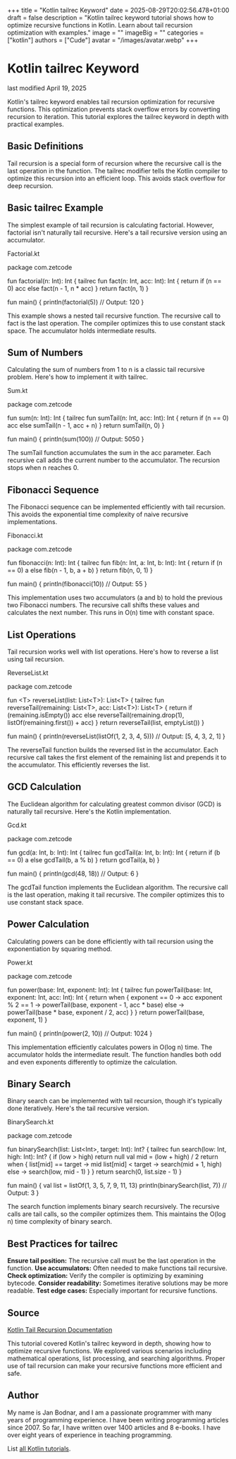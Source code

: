 +++
title = "Kotlin tailrec Keyword"
date = 2025-08-29T20:02:56.478+01:00
draft = false
description = "Kotlin tailrec keyword tutorial shows how to optimize recursive functions in Kotlin. Learn about tail recursion optimization with examples."
image = ""
imageBig = ""
categories = ["kotlin"]
authors = ["Cude"]
avatar = "/images/avatar.webp"
+++

# Kotlin tailrec Keyword

last modified April 19, 2025

Kotlin's tailrec keyword enables tail recursion optimization for
recursive functions. This optimization prevents stack overflow errors by
converting recursion to iteration. This tutorial explores the tailrec
keyword in depth with practical examples.

## Basic Definitions

Tail recursion is a special form of recursion where the recursive call is the
last operation in the function. The tailrec modifier tells the
Kotlin compiler to optimize this recursion into an efficient loop. This avoids
stack overflow for deep recursion.

## Basic tailrec Example

The simplest example of tail recursion is calculating factorial. However,
factorial isn't naturally tail recursive. Here's a tail recursive version using
an accumulator.

Factorial.kt
  

package com.zetcode

fun factorial(n: Int): Int {
    tailrec fun fact(n: Int, acc: Int): Int {
        return if (n == 0) acc else fact(n - 1, n * acc)
    }
    return fact(n, 1)
}

fun main() {
    println(factorial(5)) // Output: 120
}

This example shows a nested tail recursive function. The recursive call to
fact is the last operation. The compiler optimizes this to use
constant stack space. The accumulator holds intermediate results.

## Sum of Numbers

Calculating the sum of numbers from 1 to n is a classic tail recursive problem.
Here's how to implement it with tailrec.

Sum.kt
  

package com.zetcode

fun sum(n: Int): Int {
    tailrec fun sumTail(n: Int, acc: Int): Int {
        return if (n == 0) acc else sumTail(n - 1, acc + n)
    }
    return sumTail(n, 0)
}

fun main() {
    println(sum(100)) // Output: 5050
}

The sumTail function accumulates the sum in the acc
parameter. Each recursive call adds the current number to the accumulator. The
recursion stops when n reaches 0.

## Fibonacci Sequence

The Fibonacci sequence can be implemented efficiently with tail recursion. This
avoids the exponential time complexity of naive recursive implementations.

Fibonacci.kt
  

package com.zetcode

fun fibonacci(n: Int): Int {
    tailrec fun fib(n: Int, a: Int, b: Int): Int {
        return if (n == 0) a else fib(n - 1, b, a + b)
    }
    return fib(n, 0, 1)
}

fun main() {
    println(fibonacci(10)) // Output: 55
}

This implementation uses two accumulators (a and b) to hold the previous two
Fibonacci numbers. The recursive call shifts these values and calculates the next
number. This runs in O(n) time with constant space.

## List Operations

Tail recursion works well with list operations. Here's how to reverse a list
using tail recursion.

ReverseList.kt
  

package com.zetcode

fun &lt;T&gt; reverseList(list: List&lt;T&gt;): List&lt;T&gt; {
    tailrec fun reverseTail(remaining: List&lt;T&gt;, acc: List&lt;T&gt;): List&lt;T&gt; {
        return if (remaining.isEmpty()) acc 
               else reverseTail(remaining.drop(1), listOf(remaining.first()) + acc)
    }
    return reverseTail(list, emptyList())
}

fun main() {
    println(reverseList(listOf(1, 2, 3, 4, 5))) // Output: [5, 4, 3, 2, 1]
}

The reverseTail function builds the reversed list in the accumulator.
Each recursive call takes the first element of the remaining list and prepends it
to the accumulator. This efficiently reverses the list.

## GCD Calculation

The Euclidean algorithm for calculating greatest common divisor (GCD) is naturally
tail recursive. Here's the Kotlin implementation.

Gcd.kt
  

package com.zetcode

fun gcd(a: Int, b: Int): Int {
    tailrec fun gcdTail(a: Int, b: Int): Int {
        return if (b == 0) a else gcdTail(b, a % b)
    }
    return gcdTail(a, b)
}

fun main() {
    println(gcd(48, 18)) // Output: 6
}

The gcdTail function implements the Euclidean algorithm. The
recursive call is the last operation, making it tail recursive. The compiler
optimizes this to use constant stack space.

## Power Calculation

Calculating powers can be done efficiently with tail recursion using the
exponentiation by squaring method.

Power.kt
  

package com.zetcode

fun power(base: Int, exponent: Int): Int {
    tailrec fun powerTail(base: Int, exponent: Int, acc: Int): Int {
        return when {
            exponent == 0 -&gt; acc
            exponent % 2 == 1 -&gt; powerTail(base, exponent - 1, acc * base)
            else -&gt; powerTail(base * base, exponent / 2, acc)
        }
    }
    return powerTail(base, exponent, 1)
}

fun main() {
    println(power(2, 10)) // Output: 1024
}

This implementation efficiently calculates powers in O(log n) time. The
accumulator holds the intermediate result. The function handles both odd and even
exponents differently to optimize the calculation.

## Binary Search

Binary search can be implemented with tail recursion, though it's typically done
iteratively. Here's the tail recursive version.

BinarySearch.kt
  

package com.zetcode

fun binarySearch(list: List&lt;Int&gt;, target: Int): Int? {
    tailrec fun search(low: Int, high: Int): Int? {
        if (low &gt; high) return null
        val mid = (low + high) / 2
        return when {
            list[mid] == target -&gt; mid
            list[mid] &lt; target -&gt; search(mid + 1, high)
            else -&gt; search(low, mid - 1)
        }
    }
    return search(0, list.size - 1)
}

fun main() {
    val list = listOf(1, 3, 5, 7, 9, 11, 13)
    println(binarySearch(list, 7)) // Output: 3
}

The search function implements binary search recursively. The
recursive calls are tail calls, so the compiler optimizes them. This maintains
the O(log n) time complexity of binary search.

## Best Practices for tailrec

**Ensure tail position:** The recursive call must be the last
operation in the function.
**Use accumulators:** Often needed to make functions tail
recursive.
**Check optimization:** Verify the compiler is optimizing by
examining bytecode.
**Consider readability:** Sometimes iterative solutions may be
more readable.
**Test edge cases:** Especially important for recursive
functions.

## Source

[Kotlin Tail Recursion Documentation](https://kotlinlang.org/docs/functions.html#tail-recursive-functions)

This tutorial covered Kotlin's tailrec keyword in depth, showing how
to optimize recursive functions. We explored various scenarios including
mathematical operations, list processing, and searching algorithms. Proper use
of tail recursion can make your recursive functions more efficient and safe.

## Author

My name is Jan Bodnar, and I am a passionate programmer with many years of
programming experience. I have been writing programming articles since 2007. So
far, I have written over 1400 articles and 8 e-books. I have over eight years of
experience in teaching programming.

List [all Kotlin tutorials](/kotlin/).